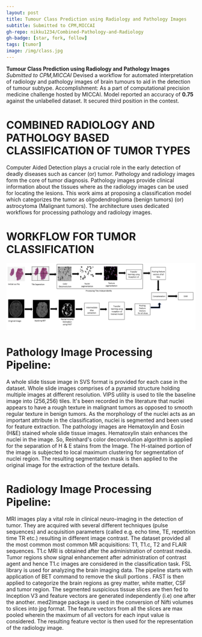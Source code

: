 ```yaml
---
layout: post
title: Tumour Class Prediction using Radiology and Pathology Images
subtitle: Submitted to CPM,MICCAI
gh-repo: nikku1234/Combined-Pathology-and-Radiology
gh-badge: [star, fork, follow]
tags: [tumor]
image: /img/class.jpg
---
```


**Tumour Class Prediction using Radiology and Pathology Images** _Submitted to CPM,MICCAI_
Devised a workflow for automated interpretation of radiology and pathology images of brain
tumours to aid in the detection of tumour subtype. Accomplishment: As a part of computational
precision medicine challenge hosted by MICCAI. Model reported an accuracy of **0.75** against the
unlabelled dataset. It secured third position in the contest.

# COMBINED RADIOLOGY AND PATHOLOGY BASED CLASSIFICATION OF TUMOR TYPES
Computer Aided Detection plays a crucial role in the early detection of deadly diseases such as cancer (or) tumor. Pathology and radiology images form the core of tumor diagnosis. Pathology images provide clinical information about the tissues where as the radiology images can be used for locating the lesions.  This work aims at proposing a classification model which categorizes the tumor as oligodendroglioma (benign tumors) (or) astrocytoma (Malignant tumors). The architecture uses dedicated workflows for processing pathology and radiology images. 

# WORKFLOW FOR TUMOR CLASSIFICATION
![](/img/tumor_workflow.png)   

# Pathology Image Processing Pipeline:
 A whole slide tissue image in SVS format is provided for each case in the dataset. Whole slide images comprises of a pyramid structure holding multiple images at different resolution. VIPS utility is used to tile the baseline image into (256,256) tiles. It's been recorded in the literature that nuclei appears to have a rough texture in malignant tumors as opposed to smooth regular texture in benign tumors. As the morphology of the nuclei acts as an important attribute in the classification, nuclei is segmented and been used for feature extraction. The pathology images are Hematoxylin and Eosin (H&E) stained whole slide tissue images. Hematoxylin stain enhances the nuclei in the image. So, Reinhard's color deconvolution algorithm is applied for the separation of H & E stains from the Image. The H-stained portion of the image is subjected to local maximum clustering for segmentation of nuclei region. The resulting segmentation mask is then applied to the original image for the extraction of the texture details.
 
# Radiology Image Processing Pipeline:
MRI images play a vital role in clinical neuro-imaging in the detection of tumor. They are acquired with several different techniques (pulse sequences) and acquisition parameters (called e.g. echo time, TE, repetition time TR etc.) resulting in different image contrast. The dataset provided all the most common  most common MR acquisitions: T1, T1.c, T2 and FLAIR sequences. T1.c MRI is obtained after the administration of contrast media. Tumor regions show signal enhancement after administration of contrast agent and hence T1.c images are considered in the classification task. FSL library is used for analyzing the brain imaging data. The pipeline starts with application of BET command to remove the skull portions . FAST is then applied to categorize the brain regions as grey matter, white matter, CSF and tumor region. The segmented suspicious tissue slices are then fed to Inception V3 and feature vectors are generated independently (i.e) one after the another. med2image package is used in the  conversion of Nifti volumes to slices into jpg format. The feature vectors from all the slices are max pooled wherein the maximum of all vectors for each input value is considered. The resulting feature vector is then used for the representation of the radiology image. 



